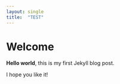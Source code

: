 ```yaml
---
layout: single
title:  "TEST"
---
```


# Welcome

**Hello world**, this is my first Jekyll blog post.

I hope you like it!
